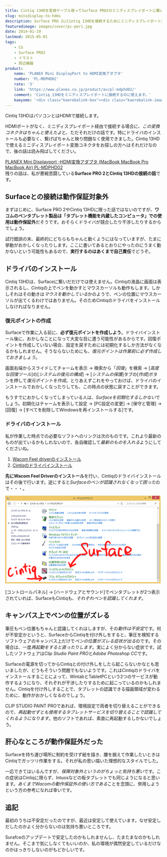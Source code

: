 ```yaml
---
title: Cintiq 13HDを変換ケーブル使ってSurface PRO2のミニディスプレイポートに繋いでみた
slug: minidisplay-to-hdmi
description: Surface PRO 2にCintiq 13HDを接続するためにミニディスプレイポート変換コネクタを利用しました。SurfaceなどのタブレットPCでCintiqを使うのはWacomの保証対象外の使い方ですが、一応問題なく使えています。
featuredimage: images/cover/pc-peri.jpg
date: 2014-01-19
lastmod: 2015-05-01
tags: 
    - CG
    - Surface PRO2
    - イラスト
    - 周辺機器
product:
    name: 'PLANEX Mini DisplayPort to HDMI変換アダプタ'
    number: 'PL-MDPHD02'
    rate: '3'
    link: 'https://www.planex.co.jp/product/av/pl-mdphd02/'
    comment: 'Cintiq 13HDをミニディスプレイポートに接続するのに使えます。'
    kaeyome: '<div class="kaerebalink-box"><div class="kaerebalink-image"><a href="https://www.amazon.co.jp/exec/obidos/ASIN/B0052GQ498/illusionspace-22/ref=nosim/" rel="nofollow" target="_blank"><img src="https://ecx.images-amazon.com/images/I/310GtzShJPL._SL160_.jpg" style="border: none;" /></a></div><div class="kaerebalink-info"><div class="kaerebalink-name"><a href="https://www.amazon.co.jp/exec/obidos/ASIN/B0052GQ498/illusionspace-22/ref=nosim/" rel="nofollow" target="_blank">PLANEX Mini Displayport -]HDMI変換アダプタ (MacBook MacBook Pro MacBook Air) PL-MDPHD02</a><div class="kaerebalink-powered-date">posted with <a href="https://kaereba.com" rel="nofollow" target="_blank">カエレバ</a></div></div><div class="kaerebalink-detail"> プラネックス 2011-06-30    </div><div class="kaerebalink-link1"><div class="shoplinkamazon"><a href="https://www.amazon.co.jp/gp/search?keywords=PL-MDPHD02&__mk_ja_JP=%83J%83%5E%83J%83i&tag=illusionspace-22" rel="nofollow" target="_blank" title="アマゾン" >Amazonで購入</a></div><div class="shoplinkrakuten"><a href="https://hb.afl.rakuten.co.jp/hgc/0e95387f.f2aef20d.0e953880.25e412bd/?pc=http%3A%2F%2Fsearch.rakuten.co.jp%2Fsearch%2Fmall%2FPL-MDPHD02%2F-%2Ff.1-p.1-s.1-sf.0-st.A-v.2%3Fx%3D0%26scid%3Daf_ich_link_urltxt%26m%3Dhttp%3A%2F%2Fm.rakuten.co.jp%2F" rel="nofollow" target="_blank" title="楽天市場" >楽天市場で購入</a></div></div></div><div class="booklink-footer" style="clear: left"></div></div>'
---
```


Cintiq 13HDはパソコンとはHDMIで接続します。

HDMIポートがなく、ミニディスプレイポート経由で接続する場合に、<em>この変換コネクタはちゃんと使えたよ</em>と、ただそれだけの話です。特にドライバのインストールも必要なく、繋げばちゃんと映り問題なく使用できました。Cintiq 13HDで使えるミニディスプレイポート変換コネクタをお探しの方へはそれだけなので、後の話は読み飛ばしてください。

<div data-role="amazonjs" data-asin="B0052GQ498" data-locale="JP" data-tmpl="" data-img-size="" class="asin_B0052GQ498_JP_ amazonjs_item"><div class="amazonjs_indicator"><span class="amazonjs_indicator_img"></span><a class="amazonjs_indicator_title" href="#">PLANEX Mini Displayport -HDMI変換アダプタ (MacBook MacBook Pro MacBook Air) PL-MDPHD02</a><span class="amazonjs_indicator_footer"></span></div></div>
残りの話は、私が悪戦苦闘している<strong>Surface PRO 2とCintiq 13HDの接続の話</strong>です。

## Surfaceとの接続は動作保証対象外

まずはじめに、Surface PRO 2やCintiq 13HDに限った話ではないのですが、<strong>ワコムのペンタブレット製品は「タブレット機能を内蔵したコンピュータ」での使用は動作保証外</strong>だそうです。おそらくドライバが競合したり干渉したりするからでしょう。

試行錯誤の末、最終的にどちらもちゃんと動くようにはなっていますが、たまに挙動がおかしくなったりします。ここに書いてあるとおりにやったのにうまく動かないという可能性もあるので、<strong>実行するのはあくまで自己責任</strong>でどうぞ。


## ドライバのインストール


Cintiq 13HDは、Surfaceに繋いだだけでは使えません。Cintiqの液晶に画面は表示されるし、Cintiqの上でペンを動かすとマウスカーソルも動作もします。しかしそれはその動きは<em>マウスを動かしている</em>かのようで、ペンの位置にマウスカーソルが出てくるわけではありません。そのためCintiqのドライバをインストールしなければなりません。

### 復元ポイントの作成

Surfaceで作業に入る前に、<strong>必ず復元ポイントを作成しよう</strong>。ドライバインストール後に、おかしなことになって大変な目に遭う可能性があるからです。回復ポイントを作成していない場合、設定を戻すためには初期化するしか方法がなくなるかもしれません。そうならないためにも、<em>復元ポイントは作業前に必ず作成しておきましょう</em>。

画面右端からスライドしてチャームを表示 → 検索から「<em>回復</em>」を検索 → [<em>高度な回復ツール</em>]の[<em>システムの復元の構成</em>] → [<em>システムの保護</em>]タブの[<em>作成</em>]ボタンを押して<em>復元ポイントを作成</em>。とりあえずこれをやっておけば、ドライバのインストールでおかしくなったりしても、この時点の状態に戻すことができます。

もうすでにおかしくなってしまっている人は、<em>Surfaceを初期化するしかない</em>でしょう。初期化はチャームを表示して設定 → [PC設定の変更] → [保守と管理] → [回復] → [すべてを削除してWindowsを再インストールする]です。


### ドライバのインストール

私が作業した時点での必要なソフトへのリンクは次のものです。これより最新のものが出ているかもしれないので、各自確認して<em>最新のものを入れる</em>ようにしてくださいね。

<ol>
<li><a href="https://us.wacom.com/en/feeldriver" target="_blank">Wacom Feel driverのインストール</a></li>
<li><a href="https://tablet.wacom.co.jp/download/" target="_blank">Cintiqのドライバインストール</a></li>
</ol>

<strong>先にWacom Feel Driverのインストール</strong>を行い、Cintiqのドライバインストールはその後で行います。逆にすると<em>Surfaceのペンが認識されなくなって困った</em>ので・・・。

![Surface Cintiqドライバ](surface-driver.png)

[コントロールパネル] → [ハードウェアとサウンド]でペンタブレットが2つ表示されていれば、SurfaceもCintiqも、<em>それぞれペンを認識してくれます</em>。

## キャンバス上でペンの位置がズレる

筆圧もペン位置もちゃんと認識してくれはしますが、その<em>動作は不安定</em>です。何が不安定かというと、SurfaceからCintiqを付け外しをすると、筆圧を検知するソフトウェアのキャンバス上だけで<em>ペンの位置がズレる症状が出る</em>のです。その場合は、一度<em>再起動をすると直ったりします</em>。実によく分からない症状です。試したソフトウェアは<em>Clip Studio Paint PRO</em>と<em>Adobe Photoshop CC</em>です。

Surfaceの電源を切ってからCintiqとの付け外しをしたら起こらないかなとも思いましたが、どうもそういう問題でもないようです。これはCintiqのドライバをインストールすることによって、WintabとTabletPCという2つのサービスが動作するようになり、それぞれが干渉したりするために起こっているのかもしれません。Cintiqを付け外しすることで、タブレットの認識できる描画領域が変わるために、動作がおかしくなるのでしょう。

CLIP STUDIO PAINT PROであれば、環境設定で両者を切り替えることができるので、<em>再起動せずとも使用するタブレットサービスを切り替えることで認識してくれるようになります</em>。他のソフトであれば、素直に再起動するしかないでしょう。


## 肝心なところが動作保証外だった


Surfaceを持ち運び場所に制約を受けず絵を描き、腰を据えて作業したいときはCintiqでガッツリ作業をする。それが私の思い描いた理想的なスタイルでした。

一応できてはいるんですが、<em>保障対象外というのがちょっと気持ち悪い</em>です。この症状はCintiqに限らず、Intuosなどの板タブレットでも同じようになると思います。<em>あくまでWacomの動作保証外の使い方である</em>ことを念頭に、併用しようという方の参考になれば幸いです。


## 追記


最初のうちは不安定だったのですが、最近は安定して使えています。なぜ安定しだしたのかよく分からないのは気持ち悪いところです。

Surafceのアップデートで安定したのかもしれませんし、たまたまなのかもしれません。そこまで気にしなくてもいいのか、私の環境が偶然安定しているだけなのかはっきりしないのがもどかしいです。
